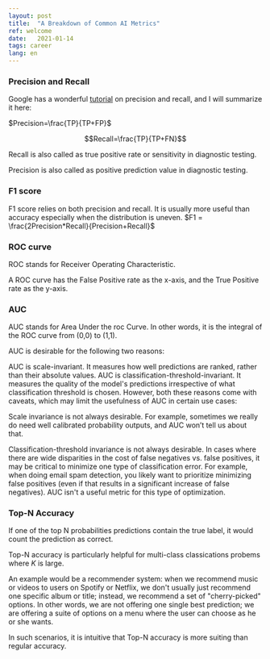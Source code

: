 ```yaml
---
layout: post
title:  "A Breakdown of Common AI Metrics"
ref: welcome
date:   2021-01-14
tags: career
lang: en
---
```


### Precision and Recall

Google has a wonderful [tutorial][ref-1] on precision and recall, and I will summarize it here:

$Precision=\frac{TP}{TP+FP}$

$$Recall=\frac{TP}{TP+FN}$$

Recall is also called as true positive rate or sensitivity in diagnostic testing.

Precision is also called as positive prediction value in diagnostic testing.
### F1 score
F1 score relies on both precision and recall.  It is usually more useful than accuracy especially when the distribution is uneven.
$F1 = \frac{2Precision*Recall}{Precision+Recall}$



### ROC curve

ROC stands for Receiver Operating Characteristic. 

A ROC curve has the False Positive rate as the x-axis, and the True Positive rate as the y-axis.

### AUC

AUC stands for Area Under the roc Curve. In other words, it is the integral of the ROC curve from (0,0) to (1,1).

AUC is desirable for the following two reasons:

AUC is scale-invariant. It measures how well predictions are ranked, rather than their absolute values.
AUC is classification-threshold-invariant. It measures the quality of the model's predictions irrespective of what classification threshold is chosen.
However, both these reasons come with caveats, which may limit the usefulness of AUC in certain use cases:

Scale invariance is not always desirable. For example, sometimes we really do need well calibrated probability outputs, and AUC won’t tell us about that.

Classification-threshold invariance is not always desirable. In cases where there are wide disparities in the cost of false negatives vs. false positives, it may be critical to minimize one type of classification error. For example, when doing email spam detection, you likely want to prioritize minimizing false positives (even if that results in a significant increase of false negatives). AUC isn't a useful metric for this type of optimization.

### Top-N Accuracy

If one of the top N probabilities predictions contain the true label, it would count the prediction as correct.

Top-N accuracy is particularly helpful for multi-class classications probems where $K$ is large.

An example would be a recommender system: when we recommend music or videos to users on Spotify or Netflix, we don't usually just recommend one specific album or title; instead, we recommend a set of "cherry-picked" options. In other words, we are not offering one single best prediction; we are offering a suite of options on a menu where the user can choose as he or she wants.

In such scenarios, it is intuitive that Top-N accuracy is more suiting than regular accuracy.


[ref-1]: https://developers.google.com/machine-learning/crash-course/classification/precision-and-recall